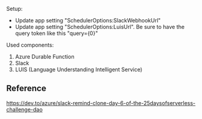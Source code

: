 ﻿Setup:
* Update app setting "SchedulerOptions:SlackWebhookUrl"
* Update app setting "SchedulerOptions:LuisUrl". Be sure to have the query token like this "query={0}"

Used components:
1) Azure Durable Function
2) Slack
3) LUIS (Language Understanding Intelligent Service)

## Reference
https://dev.to/azure/slack-remind-clone-day-6-of-the-25daysofserverless-challenge-dao